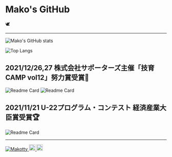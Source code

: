 <h1>Mako's GitHub</h1>🕊
<hr>

![Mako's GitHub stats](https://github-readme-stats.vercel.app/api?username=Makotty&count_private=true&show_icons=true)

![Top Langs](https://github-readme-stats.vercel.app/api/top-langs/?username=Makotty&layout=compact&langs_count=7)

<h2>2021/12/26,27 株式会社サポーターズ主催「技育CAMP vol12」努力賞受賞🏅</h2>

![Readme Card](https://github-readme-stats.vercel.app/api/pin/?username=Makotty&repo=E-Code_front&show_owner=true)
![Readme Card](https://github-readme-stats.vercel.app/api/pin/?username=Makotty&repo=E-Code_api&show_owner=true)

<h2>2021/11/21 U-22プログラム・コンテスト 経済産業大臣賞受賞🏆</h2>

![Readme Card](https://github-readme-stats.vercel.app/api/pin/?username=mkakeru&repo=U-22&show_owner=true)


<hr>

<p align="left"> 
  <a href="https://github.com/Makotty/Makotty/">
    <img src="https://komarev.com/ghpvc/?username=Makotty" alt="Makotty" />
  </a>
  <a href="http://twitter.com/mak0tsx">
    <img height="20" src="https://img.shields.io/twitter/follow/mak0tsx?label=Twitter&logo=twitter&style=flat" />
  </a>
  <a href="https://github.com/Makotty">
    <img height="20" src="https://img.shields.io/github/followers/Makotty?label=follow&logo=github&style=flat" />
  </a>
</p>
